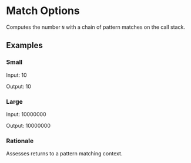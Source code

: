 # Match Options

Computes the number `N` with a chain of pattern matches on the call stack.

## Examples

### Small

Input: 10

Output: 10

### Large

Input: 10000000

Output: 10000000

### Rationale

Assesses returns to a pattern matching context.
